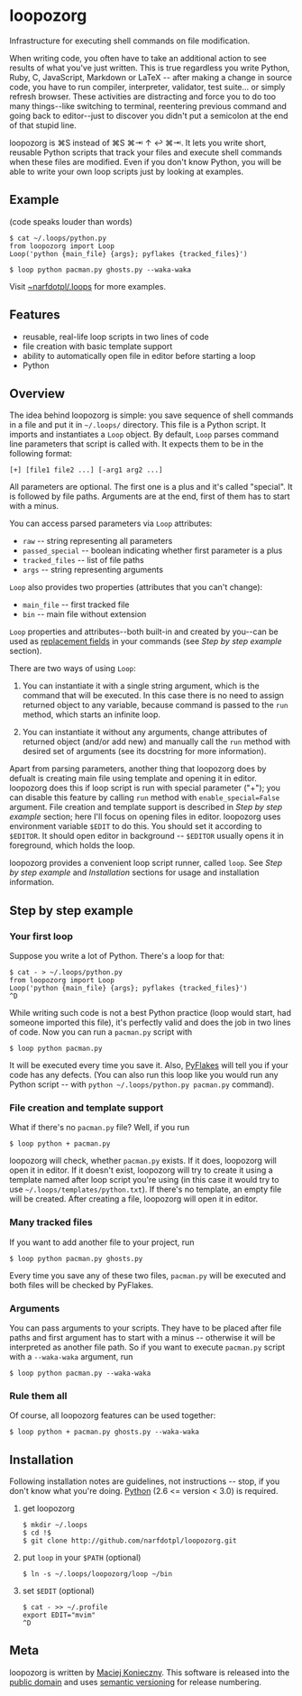 loopozorg
=========

Infrastructure for executing shell commands on file modification.

When writing code, you often have to take an additional action to
see results of what you've just written.  This is true regardless
you write Python, Ruby, C, JavaScript, Markdown or LaTeX -- after
making a change in source code, you have to run compiler, interpreter,
validator, test suite... or simply refresh browser.  These activities
are distracting and force you to do too many things--like switching to
terminal, reentering previous command and going back to editor--just to
discover you didn't put a semicolon at the end of that stupid line.

loopozorg is ⌘S instead of ⌘S ⌘⇥ ↑ ↩ ⌘⇥.  It lets you write short,
reusable Python scripts that track your files and execute shell commands
when these files are modified.  Even if you don't know Python, you will
be able to write your own loop scripts just by looking at examples.


Example
-------

(code speaks louder than words)

    $ cat ~/.loops/python.py
    from loopozorg import Loop
    Loop('python {main_file} {args}; pyflakes {tracked_files}')

    $ loop python pacman.py ghosts.py --waka-waka


Visit [~narfdotpl/.loops][narf loops] for more examples.

  [narf loops]: http://github.com/narfdotpl/dotfiles/tree/master/home/.loops


Features
--------

  - reusable, real-life loop scripts in two lines of code
  - file creation with basic template support
  - ability to automatically open file in editor before starting a loop
  - Python


Overview
--------

The idea behind loopozorg is simple: you save sequence of shell commands
in a file and put it in `~/.loops/` directory.  This file is a Python
script.  It imports and instantiates a `Loop` object.  By default,
`Loop` parses command line parameters that script is called with.  It
expects them to be in the following format:

    [+] [file1 file2 ...] [-arg1 arg2 ...]

All parameters are optional.  The first one is a plus and it's called
"special".  It is followed by file paths.  Arguments are at the end,
first of them has to start with a minus.

You can access parsed parameters via `Loop` attributes:

  - `raw` -- string representing all parameters
  - `passed_special` -- boolean indicating whether first parameter is
    a plus
  - `tracked_files` -- list of file paths
  - `args` -- string representing arguments

`Loop` also provides two properties (attributes that you can't change):

  - `main_file` -- first tracked file
  - `bin` -- main file without extension


`Loop` properties and attributes--both built-in and created by you--can
be used as [replacement fields][rf] in your commands (see *Step by step
example* section).

  [rf]: http://docs.python.org/library/string.html#format-string-syntax


There are two ways of using `Loop`:

  1. You can instantiate it with a single string argument, which is the
     command that will be executed.  In this case there is no need to
     assign returned object to any variable, because command is passed
     to the `run` method, which starts an infinite loop.

  2. You can instantiate it without any arguments, change attributes of
     returned object (and/or add new) and manually call the `run` method
     with desired set of arguments (see its docstring for more
     information).


Apart from parsing parameters, another thing that loopozorg does by
defualt is creating main file using template and opening it in editor.
loopozorg does this if loop script is run with special parameter
("+"); you can disable this feature by calling `run` method with
`enable_special=False` argument.  File creation and template support is
described in *Step by step example* section; here I'll focus on opening
files in editor. loopozorg uses environment variable `$EDIT` to do this.
You should set it according to `$EDITOR`.  It should open editor in
background -- `$EDITOR` usually opens it in foreground, which holds the
loop.

loopozorg provides a convenient loop script runner, called `loop`.
See *Step by step example* and *Installation* sections for usage and
installation information.


Step by step example
--------------------

### Your first loop

Suppose you write a lot of Python.  There's a loop for that:

    $ cat - > ~/.loops/python.py
    from loopozorg import Loop
    Loop('python {main_file} {args}; pyflakes {tracked_files}')
    ^D

While writing such code is not a best Python practice (loop would start,
had someone imported this file), it's perfectly valid and does the job
in two lines of code.  Now you can run a `pacman.py` script with

    $ loop python pacman.py

It will be executed every time you save it.  Also, [PyFlakes][] will
tell you if your code has any defects.  (You can also run this loop
like you would run any Python script -- with `python ~/.loops/python.py
pacman.py` command).

  [PyFlakes]: http://divmod.org/trac/wiki/DivmodPyflakes


### File creation and template support

What if there's no `pacman.py` file?  Well, if you run

    $ loop python + pacman.py

loopozorg will check, whether `pacman.py` exists.  If it does, loopozorg
will open it in editor.  If it doesn't exist, loopozorg will try to
create it using a template named after loop script you're using (in this
case it would try to use `~/.loops/templates/python.txt`).  If there's
no template, an empty file will be created.  After creating a file,
loopozorg will open it in editor.


### Many tracked files

If you want to add another file to your project, run

    $ loop python pacman.py ghosts.py

Every time you save any of these two files, `pacman.py` will be executed
and both files will be checked by PyFlakes.


### Arguments

You can pass arguments to your scripts.  They have to be placed after
file paths and first argument has to start with a minus -- otherwise it
will be interpreted as another file path.  So if you want to execute
`pacman.py` script with a `--waka-waka` argument, run

    $ loop python pacman.py --waka-waka


### Rule them all

Of course, all loopozorg features can be used together:

    $ loop python + pacman.py ghosts.py --waka-waka


Installation
------------

Following installation notes are guidelines, not instructions -- stop,
if you don't know what you're doing. [Python][] (2.6 <= version < 3.0)
is required.

  [Python]: http://python.org/


 1. get loopozorg

        $ mkdir ~/.loops
        $ cd !$
        $ git clone http://github.com/narfdotpl/loopozorg.git

 2. put `loop` in your `$PATH` (optional)

        $ ln -s ~/.loops/loopozorg/loop ~/bin

 3. set `$EDIT` (optional)

        $ cat - >> ~/.profile
        export EDIT="mvim"
        ^D


Meta
----

loopozorg is written by [Maciej Konieczny][].  This software is released
into the [public domain][] and uses [semantic versioning][] for release
numbering.

  [Maciej Konieczny]: http://narf.pl/
  [public domain]: http://unlicense.org/
  [semantic versioning]: http://semver.org/

